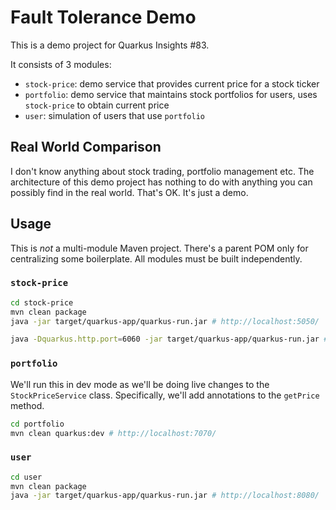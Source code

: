# Fault Tolerance Demo

This is a demo project for Quarkus Insights #83.

It consists of 3 modules:

- `stock-price`: demo service that provides current price for a stock ticker
- `portfolio`: demo service that maintains stock portfolios for users, uses `stock-price` to obtain current price
- `user`: simulation of users that use `portfolio`

## Real World Comparison

I don't know anything about stock trading, portfolio management etc.
The architecture of this demo project has nothing to do with anything you can possibly find in the real world.
That's OK.
It's just a demo.

## Usage

This is _not_ a multi-module Maven project.
There's a parent POM only for centralizing some boilerplate.
All modules must be built independently.

### `stock-price`

```bash
cd stock-price
mvn clean package
java -jar target/quarkus-app/quarkus-run.jar # http://localhost:5050/
```

```bash
java -Dquarkus.http.port=6060 -jar target/quarkus-app/quarkus-run.jar # http://localhost:6060/
```

### `portfolio`

We'll run this in dev mode as we'll be doing live changes to the `StockPriceService` class.
Specifically, we'll add annotations to the `getPrice` method.

```bash
cd portfolio
mvn clean quarkus:dev # http://localhost:7070/
```

### `user`

```bash
cd user
mvn clean package
java -jar target/quarkus-app/quarkus-run.jar # http://localhost:8080/
```
